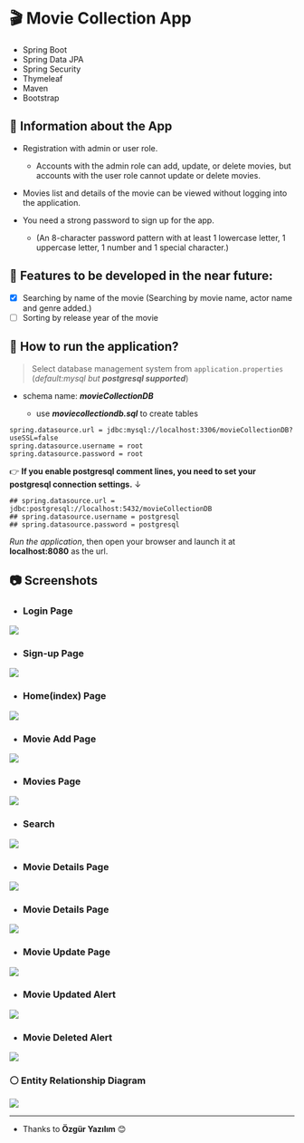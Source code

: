 # :clapper: Movie Collection App  

- Spring Boot
- Spring Data JPA
- Spring Security
- Thymeleaf
- Maven
- Bootstrap 

## :thought_balloon: **Information about the App**

+ Registration with admin or user role.

    + Accounts with the admin role can add, update, or delete movies, but accounts with the user role cannot update or delete movies.

+ Movies list and details of the movie can be viewed without logging into the application.

+ You need a strong password to sign up for the app. 
    + (An 8-character password pattern with at least 1 lowercase letter, 1 uppercase letter, 1 number and 1 special character.)

## :dart: **Features to be developed in the near future:** 

- [X] Searching by name of the movie (Searching by movie name, actor name and genre added.)
- [ ] Sorting by release year of the movie

## :dash: **How to run the application?**

>  Select database management system from `application.properties` (*default:mysql but **postgresql supported***)
+ schema name: ***movieCollectionDB***

    + use ***moviecollectiondb.sql*** to create tables 

```properties
spring.datasource.url = jdbc:mysql://localhost:3306/movieCollectionDB?useSSL=false
spring.datasource.username = root
spring.datasource.password = root
```

:point_right: **If you enable postgresql comment lines, you need to set your postgresql connection settings.** &darr;
```properties
## spring.datasource.url = jdbc:postgresql://localhost:5432/movieCollectionDB
## spring.datasource.username = postgresql
## spring.datasource.password = postgresql
```

_Run the application_, then open your browser and launch it at **localhost:8080** as the url.


## :camera: **Screenshots** 
- ### **Login Page**
![](https://i.hizliresim.com/gz7f5tr.png) 
- ### **Sign-up Page** 
![](https://i.hizliresim.com/8vwzox2.png)  
- ### **Home(index) Page**
![](https://i.hizliresim.com/lhj8u8q.png)  
- ### **Movie Add Page**
![](https://i.hizliresim.com/cn5zsll.png)  
- ### **Movies Page**
![](https://i.hizliresim.com/8lnki49.png)  
- ### **Search**
![](https://i.hizliresim.com/omu99hl.gif)  
- ### **Movie Details Page**
![](https://i.hizliresim.com/oo2fqhh.png) 
- ### **Movie Details Page** 
![](https://i.hizliresim.com/i1x2znl.png) 
- ### **Movie Update Page** 
![](https://i.hizliresim.com/71tfuf2.png)  
- ### **Movie Updated Alert**
![](https://i.hizliresim.com/brmsxa5.png)  
- ### **Movie Deleted Alert**
![](https://i.hizliresim.com/2k0b6eo.png) 

### :white_circle: **Entity Relationship Diagram**

![](https://i.hizliresim.com/kwq4tmq.jpg)

<hr>

- Thanks to **Özgür Yazılım** :blush:
